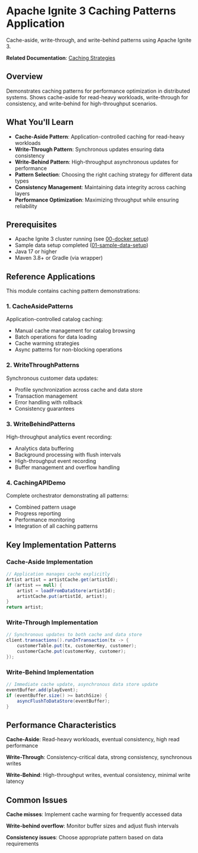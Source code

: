 # Apache Ignite 3 Caching Patterns Application

Cache-aside, write-through, and write-behind patterns using Apache Ignite 3.

**Related Documentation**: [Caching Strategies](../../docs/05-performance-scalability/02-caching-strategies.md)

## Overview

Demonstrates caching patterns for performance optimization in distributed systems. Shows cache-aside for read-heavy workloads, write-through for consistency, and write-behind for high-throughput scenarios.

## What You'll Learn

- **Cache-Aside Pattern**: Application-controlled caching for read-heavy workloads
- **Write-Through Pattern**: Synchronous updates ensuring data consistency
- **Write-Behind Pattern**: High-throughput asynchronous updates for performance
- **Pattern Selection**: Choosing the right caching strategy for different data types
- **Consistency Management**: Maintaining data integrity across caching layers
- **Performance Optimization**: Maximizing throughput while ensuring reliability

## Prerequisites

- Apache Ignite 3 cluster running (see [00-docker setup](../00-docker/README.md))
- Sample data setup completed ([01-sample-data-setup](../01-sample-data-setup/))
- Java 17 or higher
- Maven 3.8+ or Gradle (via wrapper)

## Reference Applications

This module contains caching pattern demonstrations:

### 1. CacheAsidePatterns

Application-controlled catalog caching:

- Manual cache management for catalog browsing
- Batch operations for data loading
- Cache warming strategies
- Async patterns for non-blocking operations

### 2. WriteThroughPatterns

Synchronous customer data updates:

- Profile synchronization across cache and data store
- Transaction management
- Error handling with rollback
- Consistency guarantees

### 3. WriteBehindPatterns

High-throughput analytics event recording:

- Analytics data buffering
- Background processing with flush intervals
- High-throughput event recording
- Buffer management and overflow handling

### 4. CachingAPIDemo

Complete orchestrator demonstrating all patterns:

- Combined pattern usage
- Progress reporting
- Performance monitoring
- Integration of all caching patterns


## Key Implementation Patterns

### Cache-Aside Implementation

```java
// Application manages cache explicitly
Artist artist = artistCache.get(artistId);
if (artist == null) {
    artist = loadFromDataStore(artistId);
    artistCache.put(artistId, artist);
}
return artist;
```

### Write-Through Implementation

```java
// Synchronous updates to both cache and data store
client.transactions().runInTransaction(tx -> {
    customerTable.put(tx, customerKey, customer);
    customerCache.put(customerKey, customer);
});
```

### Write-Behind Implementation

```java
// Immediate cache update, asynchronous data store update
eventBuffer.add(playEvent);
if (eventBuffer.size() >= batchSize) {
    asyncFlushToDataStore(eventBuffer);
}
```

## Performance Characteristics

**Cache-Aside**: Read-heavy workloads, eventual consistency, high read performance

**Write-Through**: Consistency-critical data, strong consistency, synchronous writes

**Write-Behind**: High-throughput writes, eventual consistency, minimal write latency

## Common Issues

**Cache misses**: Implement cache warming for frequently accessed data

**Write-behind overflow**: Monitor buffer sizes and adjust flush intervals

**Consistency issues**: Choose appropriate pattern based on data requirements
